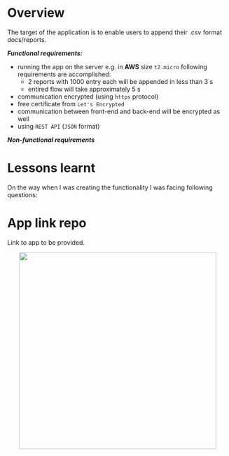 # Overview
The target of the application is to enable users to append their .csv format docs/reports.

_**Functional requirements:**_

- running the app on the server e.g. in **AWS** size `t2.micro` following requirements are accomplished:
    - 2 reports with 1000 entry each will be appended in less than 3 s
    - entired flow will take approximately 5 s
- communication encrypted (using `https` protocol)
- free certificate from `Let's Encrypted`
- communication between front-end and back-end will be encrypted as well
- using `REST API` (`JSON` format)



_**Non-functional requirements**_


# Lessons learnt
On the way when I was creating the functionality I was facing following questions:



# App link repo
Link to app to be provided.

<p align="center">
<img src="https://github.com/szduniak-ba/CSV-file-creator/blob/main/Diagram%20bez%20tytu%C5%82u-Activity%20diagram%20req.A.1..jpg" width="450">
</p>
